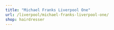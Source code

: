 ```yaml
---
title: "Michael Franks Liverpool One"
url: /liverpool/michael-franks-liverpool-one/
shop: hairdresser
---
```


